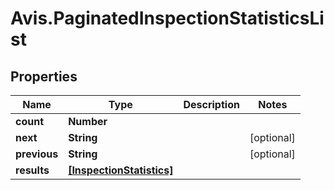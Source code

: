 # Avis.PaginatedInspectionStatisticsList

## Properties

| Name         | Type                                                  | Description | Notes      |
| ------------ | ----------------------------------------------------- | ----------- | ---------- |
| **count**    | **Number**                                            |             |
| **next**     | **String**                                            |             | [optional] |
| **previous** | **String**                                            |             | [optional] |
| **results**  | [**[InspectionStatistics]**](InspectionStatistics.md) |             |
